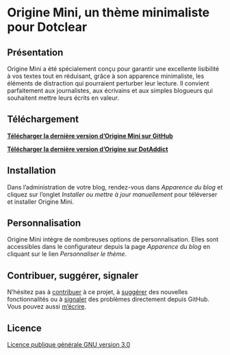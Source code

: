 # Origine Mini, un thème minimaliste pour Dotclear

## Présentation

Origine Mini a été spécialement conçu pour garantir une excellente lisibilité à vos textes tout en réduisant, grâce à son apparence minimaliste, les éléments de distraction qui pourraient perturber leur lecture. Il convient parfaitement aux journalistes, aux écrivains et aux simples blogueurs qui souhaitent mettre leurs écrits en valeur.

## Téléchargement

**[Télécharger la dernière version d’Origine Mini sur GitHub](https://github.com/te2dy/origine-mini/releases/latest)**

**[Télécharger la dernière version d’Origine sur DotAddict](https://themes.dotaddict.org/galerie-dc2/details/origine-mini)**

## Installation

Dans l’administration de votre blog, rendez-vous dans _Apparence du blog_ et cliquez sur l’onglet _Installer ou mettre à jour manuellement_ pour téléverser et installer Origine Mini.

## Personnalisation

Origine Mini intègre de nombreuses options de personnalisation. Elles sont accessibles dans le configurateur depuis la page _Apparence du blog_ en cliquant sur le lien _Personnaliser le thème_.

## Contribuer, suggérer, signaler

N’hésitez pas à [contribuer](https://github.com/te2dy/origine-mini/pulls) à ce projet, à [suggérer](https://github.com/te2dy/origine-mini/issues) des nouvelles fonctionnalités ou à [signaler](https://github.com/te2dy/origine-mini/issues) des problèmes directement depuis GitHub. Vous pouvez aussi [m’écrire](mailto:zozxebpyr@mozmail.com).

## Licence

[Licence publique générale GNU version 3.0](https://github.com/te2dy/origine/blob/master/LICENSE)
